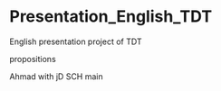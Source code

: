 # Presentation_English_TDT
English presentation project of TDT

propositions

Ahmad
with jD
SCH
main

